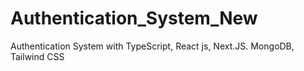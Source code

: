 # Authentication_System_New
Authentication System with TypeScript, React js, Next.JS. MongoDB, Tailwind CSS
